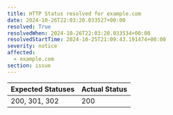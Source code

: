 ```yaml
---
title: HTTP Status resolved for example.com
date: 2024-10-26T22:03:20.033527+00:00
resolved: True
resolvedWhen: 2024-10-26T22:03:20.033534+00:00
resolvedStartTime: 2024-10-25T21:09:43.191474+00:00
severity: notice
affected:
  - example.com
section: issue
---
```


| Expected Statuses | Actual Status  |
|-------------------|----------------|
| 200, 301, 302 | 200 |
